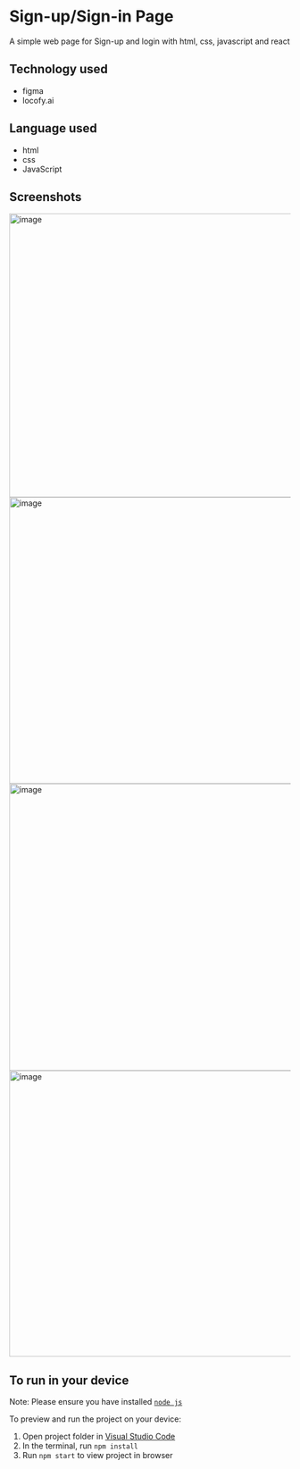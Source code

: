 
  # Sign-up/Sign-in Page
  A simple web page for Sign-up and login with html, css, javascript and react 
  ## Technology used
  * figma
  * locofy.ai
 ## Language used
 * html
 * css
 * JavaScript
 ## Screenshots
 <img width="508" alt="image" src="https://user-images.githubusercontent.com/119029240/208995681-2955cde0-cfd9-4c3f-9682-08da745e15e2.png">
 <img width="513" alt="image" src="https://user-images.githubusercontent.com/119029240/208996471-46e47e3f-14ca-422c-9b61-95978fcaf128.png">
<img width="514" alt="image" src="https://user-images.githubusercontent.com/119029240/208996817-dc1d4bf6-26e3-4ca7-aadf-eb119fc50aba.png">
<img width="512" alt="image" src="https://user-images.githubusercontent.com/119029240/208997040-be142bd7-d4d3-4a4f-ac93-3b3e059c4b40.png">


  ## To run in your device
  Note: Please ensure you have installed <code><a href="https://nodejs.org/en/download/">node js</a></code>

  To preview and run the project on your device:
  1) Open project folder in <a href="https://code.visualstudio.com/download">Visual Studio Code</a>
  2) In the terminal, run `npm install`
  3) Run `npm start` to view project in browser
  
